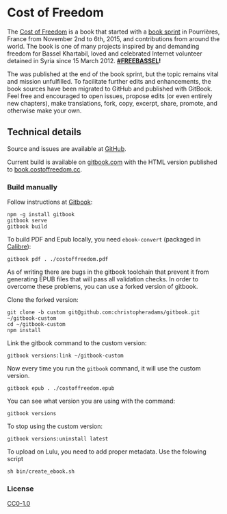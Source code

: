 # Cost of Freedom

The [Cost of Freedom](http://costoffreedom.cc) is a book that started with a [book sprint](https://en.wikipedia.org/wiki/Book_sprint) in Pourrières, France from November 2nd to 6th, 2015, and contributions from around the world. The book is one of many projects inspired by and demanding freedom for Bassel Khartabil, loved and celebrated Internet volunteer detained in Syria since 15 March 2012. **[#FREEBASSEL](http://freebassel.org)!**

The was published at the end of the book sprint, but the topic remains vital and mission unfulfilled. To facilitate further edits and enhancements, the book sources have been migrated to GitHub and published with GitBook.  Feel free and encouraged to open issues, propose edits (or even entirely new chapters), make translations, fork, copy, excerpt, share, promote, and otherwise make your own.

## Technical details

Source and issues are available at [GitHub](https://github.com/costoffreedom/costoffreedom-book).

Current build is available on [gitbook.com](https://www.gitbook.com/book/costoffreedom/costoffreedom-book/details) with the HTML version published to [book.costoffreedom.cc](http://book.costoffreedom.cc/).

### Build manually

Follow instructions at [Gitbook](https://github.com/GitbookIO/gitbook):

    npm -g install gitbook
    gitbook serve
    gitbook build

To build PDF and Epub locally, you need ```ebook-convert``` (packaged in [ Calibre](http://calibre-ebook.com/download)):

    gitbook pdf . ./costoffreedom.pdf

As of writing there are bugs in the gitbook toolchain that prevent it from generating EPUB files that will pass all validation checks. In order to overcome these problems, you can use a forked version of gitbook.

Clone the forked version:

    git clone -b custom git@github.com:christopheradams/gitbook.git ~/gitbook-custom
    cd ~/gitbook-custom
    npm install

Link the gitbook command to the custom version:

    gitbook versions:link ~/gitbook-custom

Now every time you run the `gitbook` command, it will use the custom version.

    gitbook epub . ./costoffreedom.epub

You can see what version you are using with the command:

    gitbook versions

To stop using the custom version:

    gitbook versions:uninstall latest

To upload on Lulu, you need to add proper metadata. Use the folowing script

    sh bin/create_ebook.sh 

### License

[CC0-1.0](https://creativecommons.org/publicdomain/zero/1.0/)
